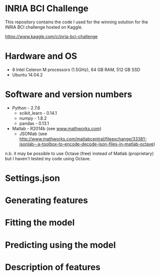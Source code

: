 # INRIA BCI Challenge
This repository contains the code I used for the winning solution for the INRIA BCI challenge hosted on Kaggle.

https://www.kaggle.com/c/inria-bci-challenge

# Hardware and OS
* 8 Intel Celeron M processors (1.5GHz), 64 GB RAM, 512 GB SSD 
* Ubuntu 14.04.2

# Software and version numbers
* Python - 2.7.6
  * scikit_learn - 0.14.1
  * numpy - 1.8.2
  * pandas - 0.13.1
* Matlab - R2014b (see www.mathworks.com)
  * JSONlab (see http://www.mathworks.com/matlabcentral/fileexchange/33381-jsonlab--a-toolbox-to-encode-decode-json-files-in-matlab-octave)

n.b. it may be possible to use Octave (free) instead of Matlab (proprietary) but I haven't tested my code using Octave. 

# Settings.json
# Generating features
# Fitting the model
# Predicting using the model
# Description of features
